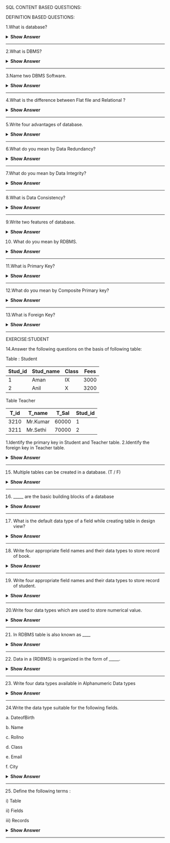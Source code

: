 SQL CONTENT BASED QUESTIONS:

DEFINITION BASED QUESTIONS:

1.What is database?

<details>

<summary><b> Show Answer </b></summary>

<blockquote>

A database is an organized collection of data.

</blockquote>

</details>

---

2.What is DBMS?

<details>

<summary><b> Show Answer </b></summary>

<blockquote>

DBMS stands for Database Management system. It is a software that controls the creation, maintenance and use of a database.

</blockquote>

</details>

---

3.Name two DBMS Software.

<details>

<summary><b> Show Answer </b></summary>

<blockquote>

Two DBMS Software are :

1. MySQL

2. Oracle

3. Microsoft SQL Server

4. Microsoft Access.

</blockquote>

</details>

---

4.What is the difference between Flat file and Relational ?

<details>

<summary><b> Show Answer </b></summary>

<blockquote>

| Flat File                                                            | Relational                                                                      |
| -------------------------------------------------------------------- | ------------------------------------------------------------------------------- |
| Data is stored in a single table. Data is stored in multiple tables. | It is suitable for less amount of data. It is suitable for large amount of data |

</blockquote>

</details>

---

5.Write four advantages of database.

<details>

<summary><b> Show Answer </b></summary>

<blockquote>

Four advantages of database are

1. It reduces Data Redundancy

2. It allows sharing of data.

3. It help to maintain data integrity.

4. It provides Data Security.

</blockquote>

</details>

---

6.What do you mean by Data Redundancy?

<details>

<summary><b> Show Answer </b></summary>

<blockquote>

Duplication of data in a database is known as data redundancy.

</blockquote>

</details>

---

7.What do you mean by Data Integrity?

<details>

<summary><b> Show Answer </b></summary>

<blockquote>

Data integrity means that the data is accurate and consistent in the database.

</blockquote>

</details>

---

8.What is Data Consistency?

<details>

<summary><b> Show Answer </b></summary>

<blockquote>

Data Consistency means there should be multiple mismatching copies of the same data in a database.

</blockquote>

</details>

---

9.Write two features of database.

<details>

<summary><b> Show Answer </b></summary>

<blockquote>

Two features of database are :

1. A database can have one or many tables.

2. Every table in a database has a primary key field which ensures 00% unique values in the database.

</blockquote>

</details>

10. What do you mean by RDBMS.

<details>

<summary><b> Show Answer </b></summary>

<blockquote>

RDBMS stands for Relational Database Management System. When data is to be stored, maintained, and retrieved from multiple tables then special database software are required known as RDBMS.

</blockquote>

</details>

---

11.What is Primary Key?

<details>

<summary><b> Show Answer </b></summary>

<blockquote>

A field which is unique for each and every record in a table is called primary key.

</blockquote>

</details>

---

12.What do you mean by Composite Primary key?

<details>

<summary><b> Show Answer </b></summary>

<blockquote>

When primary key constraint is applied on one or more columns then it is known as Composite Primary Key.

</blockquote>

</details>

---

13.What is Foreign Key?

<details>

<summary><b> Show Answer </b></summary>

<blockquote>

Ans:A Foreign Key is a field in one table that refers to the primary key of another table. It is used to link two tables.

</blockquote>

</details>

---

EXERCISE:STUDENT

14.Answer the following questions on the basis of following table:

Table : Student

| Stud_id | Stud_name | Class | Fees |
| ------- | --------- | ----- | ---- |
| 1       | Aman      | IX    | 3000 |
| 2       | Anil      | X     | 3200 |

Table Teacher

| T_id | T_name   | T_Sal | Stud_id |
| ---- | -------- | ----- | ------- |
| 3210 | Mr.Kumar | 60000 | 1       |
| 3211 | Mr.Sethi | 70000 | 2       |

1.Identify the primary key in Student and Teacher table.
2.Identify the foreign key in Teacher table.

<details>

<summary><b> Show Answer </b></summary>

<blockquote>

1. Primary Key in Student table : Stud_id
   Primary key in Teacher table is : T_id

2. Foreign key in Teacher table is : Stud_id

</blockquote>

</details>

---

15. Multiple tables can be created in a database. (T / F)

<details>

<summary><b> Show Answer </b></summary>

<blockquote>

True

</blockquote>

</details>

---

16. \_\_\_\_\_ are the basic building blocks of a database

<details>

<summary><b> Show Answer </b></summary>

<blockquote>

Tables

</blockquote>

</details>

---

17. What is the default data type of a field while creating table in design view?

<details>

<summary><b> Show Answer </b></summary>

<blockquote>

Varchar

</blockquote>

</details>

---

18. Write four appropriate field names and their data types to store record of book.

<details>

<summary><b> Show Answer </b></summary>

<blockquote>

Four appropriate field names and their data types to store record of book are :

a. Author_name ————- Char / Varchar

b. Price ———————– Float / Decimal / Double

c. Class ———————– Char / Varchar

d. Subject ———————Char / Varchar

</blockquote>

</details>

---

19. Write four appropriate field names and their data types to store record of student.

<details>

<summary><b> Show Answer </b></summary>

<blockquote>

Four appropriate field names and their data types to store record of students are :

1. Name —————> Char / Varchar

2. Admno —————> Integer

3. Fees ————–> Float/Double

4. DOB —————> Date

</blockquote>

</details>

---

20.Write four data types which are used to store numerical value.

<details>

<summary><b> Show Answer </b></summary>

<blockquote>

Four data types which are used to store numerical value are
Smallint
Bigint
Integer
Float

</blockquote>

</details>

---

21. In RDBMS table is also known as \_\_\_\_

<details>

<summary><b> Show Answer </b></summary>

<blockquote>

Relation

</blockquote>

</details>

---

22. Data in a (RDBMS) is organized in the form of \_\_\_\_\_.

<details>

<summary><b> Show Answer </b></summary>

<blockquote>

Tables

</blockquote>

</details>

---

23. Write four data types available in Alphanumeric Data types

<details>

<summary><b> Show Answer </b></summary>

<blockquote>

Four data types available in Alphanumeric Data types :

- LongVarchar
- Char
- Varchar
- Varchar_Ignorecase

</blockquote>

</details>

---

24.Write the data type suitable for the following fields.

a. DateofBirth

b. Name

c. Rollno

d. Class

e. Email

f. City

<details>

<summary><b> Show Answer </b></summary>

<blockquote>

a. DateofBirth – Date

b. Name – Char or Varchar

c. Rollno – TinyInt / Smallint / Integer

d. Class – Char / Varchar

e. Email – Char or Varchar

f. City – Char or Varchar

</blockquote>

</details>

---

25. Define the following terms :

i)   Table

ii)  Fields

iii) Records

<details>

<summary><b> Show Answer </b></summary>

<blockquote>

Table : A table is a set of data elements that is organized in vertical columns and horizontal rows.

Fields : A field is a set of data values of a particular simple type, one for each row of the table.

Records : A row also called a Record or Tuple represents a single, data item in a table.

</blockquote>

</details>

---
